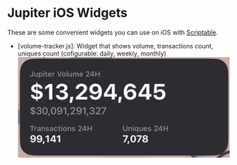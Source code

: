 # Jupiter iOS Widgets

These are some convenient widgets you can use on iOS with [Scriptable](https://scriptable.app/).

* [volume-tracker.js]: Widget that shows volume, transactions count, uniques count (cofigurable: daily, weekly, monthly)
![Volume Tracker](https://github.com/jup-ag/widgets/blob/main/demo/volume-tracker.jpeg?raw=true)
